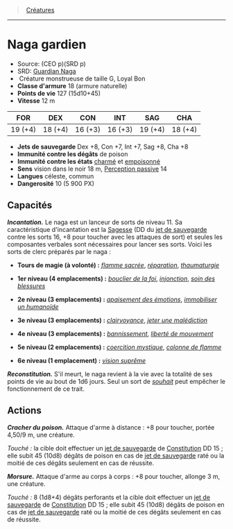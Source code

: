 ﻿---
!MonsterItem
Family: MonsterHD
Type: Créature monstrueuse
Size: G
Alignment: Loyal Bon
ArmorClass: 18 (armure naturelle)
HitPoints: 127 (15d10+45)
Speed: 12 m
Strength: 19 (+4)
Dexterity: 18 (+4)
Constitution: 16 (+3)
Intelligence: 16 (+3)
Wisdom: 19 (+4)
Charisma: 18 (+4)
SavingThrows: Dex +8, Con +7, Int +7, Sag +8, Cha +8
DamageImmunities: de poison
ConditionImmunities: '[charmé](hd_conditions_charme.md) et [empoisonné](hd_conditions_empoisonne.md)'
Senses: vision dans le noir 18 m, [Perception passive](hd_abilities_dexterity_perception_passive.md) 14
Languages: céleste, commun
Challenge: 10 (5 900 PX)
Id: monsters_hd.md#naga-gardien
ParentLink: monsters_hd.md#créatures
Name: Naga gardien
ParentName: Créatures
NameLevel: 1
AltName: '[Guardian Naga](srd_monsters_guardian_naga.md)'
Source: (CEO p)(SRD p)
Attributes: {}
AttributesDictionary: >+
  {}

---
> [Créatures](hd_monsters.md)

---

# Naga gardien

- Source: (CEO p)(SRD p)
- SRD: [Guardian Naga](srd_monsters_guardian_naga.md)
-  Créature monstrueuse de taille G, Loyal Bon
- **Classe d'armure** 18 (armure naturelle)
- **Points de vie** 127 (15d10+45)
- **Vitesse** 12 m

|FOR|DEX|CON|INT|SAG|CHA|
|---|---|---|---|---|---|
|19 (+4)|18 (+4)|16 (+3)|16 (+3)|19 (+4)|18 (+4)|

- **Jets de sauvegarde** Dex +8, Con +7, Int +7, Sag +8, Cha +8
- **Immunité contre les dégâts** de poison
- **Immunité contre les états** [charmé](hd_conditions_charme.md) et [empoisonné](hd_conditions_empoisonne.md)
- **Sens** vision dans le noir 18 m, [Perception passive](hd_abilities_dexterity_perception_passive.md) 14
- **Langues** céleste, commun
- **Dangerosité** 10 (5 900 PX)

## Capacités

**_Incantation._** Le naga est un lanceur de sorts de niveau 11. Sa caractéristique d'incantation est la [Sagesse](hd_abilities_wisdom.md) (DD du [jet de sauvegarde](hd_abilities_jets_de_sauvegarde.md) contre les sorts 16, +8 pour toucher avec les attaques de sort) et seules les composantes verbales sont nécessaires pour lancer ses sorts. Voici les sorts de clerc préparés par le naga :

* **Tours de magie (à volonté) :** _[flamme sacrée](hd_spells_flamme_sacree.md)_, _[réparation](hd_spells_reparation.md)_, _[thaumaturgie](hd_spells_thaumaturgie.md)_

* **1er niveau (4 emplacements) :** _[bouclier de la foi](hd_spells_bouclier_de_la_foi.md)_, _[injonction](hd_spells_injonction.md)_, _[soin des blessures](hd_spells_soin_des_blessures.md)_

* **2e niveau (3 emplacements) :** _[apaisement des émotions](hd_spells_apaisement_des_emotions.md)_, _[immobiliser un humanoïde](hd_spells_immobiliser_un_humanoide.md)_

* **3e niveau (3 emplacements) :** _[clairvoyance](hd_spells_clairvoyance.md)_, _[jeter une malédiction](hd_spells_jeter_une_malediction.md)_

* **4e niveau (3 emplacements) :** _[bannissement](hd_spells_bannissement.md)_, _[liberté de mouvement](hd_spells_liberte_de_mouvement.md)_

* **5e niveau (2 emplacements) :** _[coercition mystique](hd_spells_coercition_mystique.md)_, _[colonne de flamme](hd_spells_colonne_de_flamme.md)_

* **6e niveau (1 emplacement) :** _[vision suprême](hd_spells_vision_supreme.md)_

**_Reconstitution._** S'il meurt, le naga revient à la vie avec la totalité de ses points de vie au bout de 1d6 jours. Seul un sort de _[souhait](hd_spells_souhait.md)_ peut empêcher le fonctionnement de ce trait.

## Actions

**_Cracher du poison._** Attaque d'arme à distance : +8 pour toucher, portée 4,50/9 m, une créature.

_Touché :_ la cible doit effectuer un [jet de sauvegarde](hd_abilities_jets_de_sauvegarde.md) de [Constitution](hd_abilities_constitution.md) DD 15 ; elle subit 45 (10d8) dégâts de poison en cas de [jet de sauvegarde](hd_abilities_jets_de_sauvegarde.md) raté ou la moitié de ces dégâts seulement en cas de réussite.

**_Morsure._** Attaque d'arme au corps à corps : +8 pour toucher, allonge 3 m, une créature.

_Touché :_ 8 (1d8+4) dégâts perforants et la cible doit effectuer un [jet de sauvegarde](hd_abilities_jets_de_sauvegarde.md) de [Constitution](hd_abilities_constitution.md) DD 15 ; elle subit 45 (10d8) dégâts de poison en cas de [jet de sauvegarde](hd_abilities_jets_de_sauvegarde.md) raté ou la moitié de ces dégâts seulement en cas de réussite.

